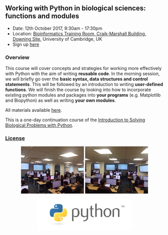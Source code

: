 ## Working with Python in biological sciences: functions and modules

- Date: 12th October 2017, 9:30am - 17:30pm
- Location: [Bioinformatics Training Room, Craik-Marshall Building, Downing Site](https://www.google.co.uk/maps/search/Craik-Marshall+Building,+Downing+Site,+Cambridge/@52.202042,0.1201856,17z/data=!3m1!4b1?hl=en-GB), University of Cambridge, UK
- Sign up [here](https://training.cam.ac.uk/event/2168523)

### Overview
This course will cover concepts and strategies for working more effectively with Python with the aim of writing **reusable code**. In the morning session, we will briefly go over the **basic syntax, data structures and control statements**. This will be followed by an introduction to writing **user-defined functions**. We will finish the course by looking into how to incorporate existing python modules and packages into **your programs** (e.g. Matplotlib and Biopython) as well as writing **your own modules**. 

All materials available [here](https://github.com/semacu/python-functions-and-modules/blob/master/python_fm_intro.ipynb).

This is a one-day continuation course of the [Introduction to Solving Biological Problems with Python](https://github.com/pycam/python-basic).

### [License](https://github.com/semacu/python-functions-and-modules/blob/master/LICENSE)

<p align="center">
  <img src=IMG_20171012_145918.jpg width="200"> <img src=IMG_20171012_145948.jpg width="200">
</p>

<p align="center">
  <img src=python.png width="300">
</p>
